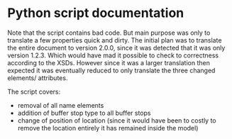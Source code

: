 # Python script documentation
Note that the script contains bad code. But main purpose was only to translate a few properties quick and dirty. The initial plan was to translate the entire document to version 2.0.0, since it was detected that it was only version 1.2.3. Which would have mad it possible to check to correctness according to the XSDs. However since it was a larger translation then expected it was eventually reduced to only translate the three changed elements/ attributes.

The script covers:
- removal of all name elements
- addition of buffer stop type to all buffer stops
- change of position of location (since it would have been to costly to remove the location entirely it has remained inside the model)
